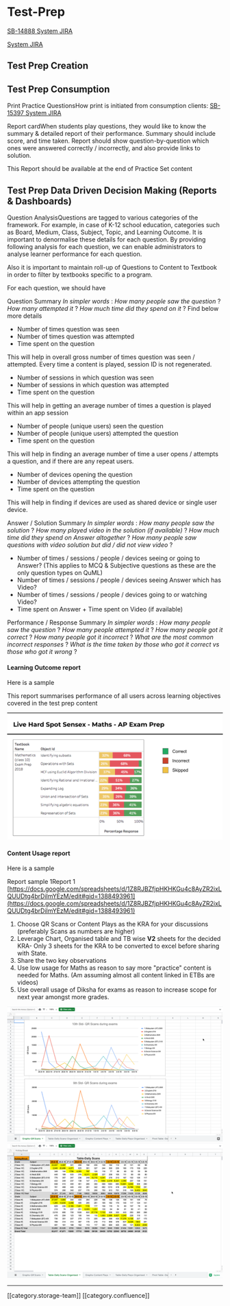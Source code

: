 # Test-Prep

[SB-14888 System JIRA](https://browse/SB-14888)

[System JIRA](https://browse/)

## Test Prep Creation

## Test Prep Consumption

Print Practice QuestionsHow print is initiated from consumption clients: [SB-15397 System JIRA](https://browse/SB-15397)

Report cardWhen students play questions, they would like to know the summary & detailed report of their performance. Summary should include score, and time taken. Report should show question-by-question which ones were answered correctly / incorrectly, and also provide links to solution.

This Report should be available at the end of Practice Set content

## Test Prep Data Driven Decision Making (Reports & Dashboards)

Question AnalysisQuestions are tagged to various categories of the framework. For example, in case of K-12 school education, categories such as Board, Medium, Class, Subject, Topic, and Learning Outcome. It is important to denormalise these details for each question. By providing following analysis for each question, we can enable administrators to analyse learner performance for each question.

Also it is important to maintain roll-up of Questions to Content to Textbook in order to filter by textbooks specific to a program.

For each question, we should have

Question Summary _In simpler words_ : _How many people saw the question_ ? _How many attempted it_ ? _How much time did they spend on it_ ? Find below more details

* Number of times question was seen
* Number of times question was attempted
* Time spent on the question

This will help in overall gross number of times question was seen / attempted. Every time a content is played, session ID is not regenerated.

* Number of sessions in which question was seen
* Number of sessions in which question was attempted
* Time spent on the question

This will help in getting an average number of times a question is played within an app session

* Number of people (unique users) seen the question
* Number of people (unique users) attempted the question
* Time spent on the question

This will help in finding an average number of time a user opens / attempts a question, and if there are any repeat users.

* Number of devices opening the question
* Number of devices attempting the question
* Time spent on the question

This will help in finding if devices are used as shared device or single user device.

Answer / Solution Summary _In simpler words_ : _How many people saw the solution_ ? _How many played video in the solution (if available)_ ? _How much time did they spend on Answer altogether_ ? _How many people saw questions with video solution but did / did not view video_ ?

* Number of times / sessions / people / devices seeing or going to Answer? (This applies to MCQ & Subjective questions as these are the only question types on QuML)
* Number of times / sessions / people / devices seeing Answer which has Video?
* Number of times / sessions / people / devices going to or watching Video?
* Time spent on Answer + Time spent on Video (if available)

Performance / Response Summary _In simpler words_ : _How many people saw the question_ ? _How many people attempted it_ ? _How many people got it correct_ ? _How many people got it incorrect_ ? _What are the most common incorrect responses_ ? _What is the time taken by those who got it correct vs those who got it wrong_ ?

#### Learning Outcome report

Here is a sample

This report summarises performance of all users across learning objectives covered in the test prep content

![](../../../../.gitbook/assets/image-20191018-084831.png)

#### Content Usage report

Here is a sample

Report sample 1Report 1 [https://docs.google.com/spreadsheets/d/1Z8RJBZfjpHKHKGu4c8AyZR2ixLQUUDtg4brDilmYEzM/edit#gid=1388493961](https://docs.google.com/spreadsheets/d/1Z8RJBZfjpHKHKGu4c8AyZR2ixLQUUDtg4brDilmYEzM/edit#gid=1388493961)

1. Choose QR Scans or Content Plays as the KRA for your discussions (preferably Scans as numbers are higher)
2. Leverage Chart, Organised table and TB wise **V2** sheets for the decided KRA- Only 3 sheets for the KRA to be converted to excel before sharing with State.
3. Share the two key observations
4. Use low usage for Maths as reason to say more "practice" content is needed for Maths. (Am assuming almost all content linked in ETBs are videos)
5. Use overall usage of Diksha for exams as reason to increase scope for next year amongst more grades.

![](<../../../../.gitbook/assets/Screenshot 2019-09-18 at 12.14.56.png>) ![](<../../../../.gitbook/assets/Screenshot 2019-09-18 at 12.15.05.png>)

***

\[\[category.storage-team]] \[\[category.confluence]]
